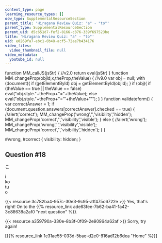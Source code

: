 ```yaml
---
content_type: page
learning_resource_types: []
ocw_type: SupplementalResourceSection
parent_title: 'Hiragana Review Quiz: "a" - "to"'
parent_type: SupplementalResourceSection
parent_uid: d5c651d7-fef2-8166-c376-339f697523be
title: 'Hiragana Review Quiz: "a" - "to"'
uid: e0269fa7-ebc1-0b48-acf5-72ae7b434176
video_files:
  video_thumbnail_file: null
video_metadata:
  youtube_id: null
---
```


function MM\_callJS(jsStr) { //v2.0 return eval(jsStr) } function MM\_changeProp(objId,x,theProp,theValue) { //v9.0 var obj = null; with (document){ if (getElementById) obj = getElementById(objId); } if (obj){ if (theValue == true || theValue == false) eval("obj.style."+theProp+"="+theValue); else eval("obj.style."+theProp+"='"+theValue+"'"); } } function validateform() { var correctAnswer = 1; if (document.question.answers\[correctAnswer\].checked == true) { //alert('correct'); MM\_changeProp('wrong','','visibility','hidden'); MM\_changeProp('correct','','visibility','visible'); } else { //alert('wrong'); MM\_changeProp('wrong','','visibility','visible'); MM\_changeProp('correct','','visibility','hidden'); } }

#wrong, #correct { visibility: hidden; }

Question #18
------------

こ

 i  
 ko  
 tu  
 o

{{< resource 3c782ba4-957c-30e3-9c95-a1f475c6722e >}} Yes, that's right! On to the {{% resource_link ade63fee-7b62-ba41-1a42-3c88638a2af0 "next question" %}}.

{{< resource a359790a-330e-8b3f-0f09-2e90964a62af >}} Sorry, try again!

  
\[{{% resource_link 1e31ae55-033d-5bae-d2e0-816ad12b6dea "Home" %}}\]